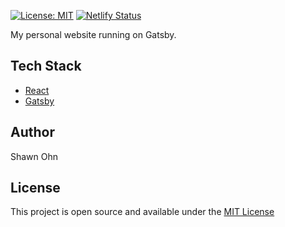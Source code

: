 [![License: MIT](https://img.shields.io/badge/License-MIT-blue.svg)](https://opensource.org/licenses/MIT)
[![Netlify Status](https://api.netlify.com/api/v1/badges/a654f0c4-18d8-4b58-8698-e0273a46a2a4/deploy-status)](https://app.netlify.com/sites/shawnohn/deploys)

My personal website running on Gatsby.

## Tech Stack

- [React](https://reactjs.org/)
- [Gatsby](https://www.gatsbyjs.org/)

## Author

Shawn Ohn

## License

This project is open source and available under the [MIT License](LICENSE)
